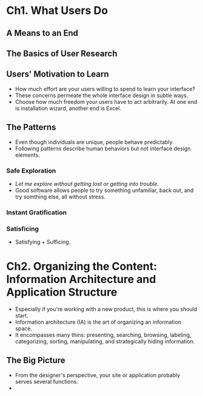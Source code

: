 # Ch1. What Users Do

## A Means to an End

## The Basics of User Research


## Users' Motivation to Learn
- How much effort are your users willing to spend to learn your interface?
- These concerns permeate the whole interface design in subtle ways.
- Choose how much freedom your users have to act arbitrarily. At one end is installation wizard, another end is Excel.

## The Patterns
- Even though individuals are unique, people behave predictably.
- Following patterns describe human behaviors but not interface design elements.

### Safe Exploration
- *Let me explore without getting lost or getting into trouble.*
- Good software allows people to try something unfamiliar, back out, and try somthing else, all without stress.

### Instant Gratification

### Satisficing
- Satisfying + Sufficing.

# Ch2. Organizing the Content: Information Architecture and Application Structure

- Especially if you're working with a new product, this is where you should start.
- Information architecture (IA) is the art of organizing an information space.
- It encompasses many thins: presenting, searching, browsing, labeling, categorizing, sorting, manipulating, and strategically hiding information.

## The Big Picture

- From the designer's perspective, your site or application probably serves several functions.
- 
